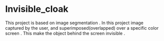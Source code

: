 # Invisible_cloak
This project is based on image segmentation . In this project image captured by the user, and superimposed(overlapped) over a specific color screen . This make the object behind the screen invisible .
